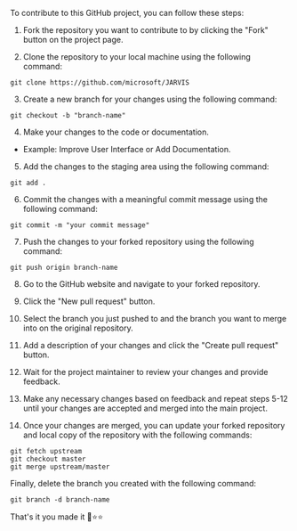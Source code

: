 
To contribute to this GitHub project, you can follow these steps:

1. Fork the repository you want to contribute to by clicking the "Fork" button on the project page.

2. Clone the repository to your local machine using the following command:

```
git clone https://github.com/microsoft/JARVIS
```
3. Create a new branch for your changes using the following command:

```
git checkout -b "branch-name"
```
4. Make your changes to the code or documentation.
- Example: Improve User Interface or Add Documentation.

5. Add the changes to the staging area using the following command:
```
git add . 
```

6. Commit the changes with a meaningful commit message using the following command:
```
git commit -m "your commit message"
```
7. Push the changes to your forked repository using the following command:
```
git push origin branch-name
```
8. Go to the GitHub website and navigate to your forked repository.

9. Click the "New pull request" button.

10. Select the branch you just pushed to and the branch you want to merge into on the original repository.

11. Add a description of your changes and click the "Create pull request" button.

12. Wait for the project maintainer to review your changes and provide feedback.

13. Make any necessary changes based on feedback and repeat steps 5-12 until your changes are accepted and merged into the main project.

14. Once your changes are merged, you can update your forked repository and local copy of the repository with the following commands:

```
git fetch upstream
git checkout master
git merge upstream/master
```
Finally, delete the branch you created with the following command:
```
git branch -d branch-name
```
That's it you made it 🐣⭐⭐
